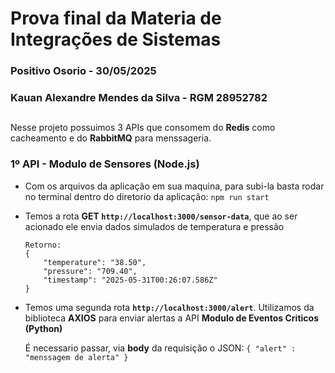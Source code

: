 # Prova final da Materia de Integrações de Sistemas

### Positivo Osorio - 30/05/2025 
### Kauan Alexandre Mendes da Silva - RGM 28952782

##

Nesse projeto possuimos 3 APIs que consomem do **Redis** como cacheamento e do **RabbitMQ** para menssageria.

### 1º API - Modulo de Sensores (Node.js)
- Com os arquivos da aplicação em sua maquina, para subi-la basta rodar no terminal dentro do diretorio da aplicação: `npm run start`

- Temos a rota **GET `http://localhost:3000/sensor-data`**, que ao ser acionado ele envia dados simulados de temperatura e pressão

    ``` 
    Retorno:
    {
        "temperature": "38.50",
        "pressure": "709.40",
        "timestamp": "2025-05-31T00:26:07.586Z"
    }
- Temos uma segunda rota **`http://localhost:3000/alert`**. Utilizamos da biblioteca **AXIOS** para enviar alertas a API **Modulo de Eventos Criticos (Python)**

    É necessario passar, via **body** da requisição o JSON:
    `{ "alert" : "menssagem de alerta" }` 


